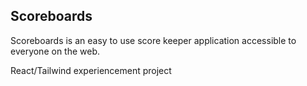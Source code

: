 ## Scoreboards
Scoreboards is an easy to use score keeper application accessible to everyone on the web. 

React/Tailwind experiencement project